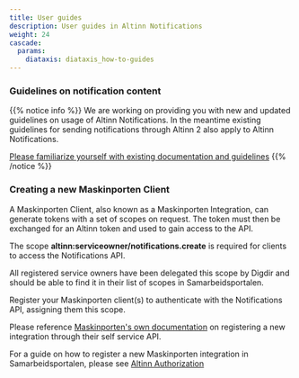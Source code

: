 ```yaml
---
title: User guides
description: User guides in Altinn Notifications
weight: 24
cascade:
  params:
    diataxis: diataxis_how-to-guides
---
```


### Guidelines on notification content

{{% notice info %}}
We are working on providing you with new and updated guidelines on usage of Altinn Notifications.
In the meantime existing guidelines for sending notifications through Altinn 2 also apply to Altinn Notifications.


[Please familiarize yourself with existing documentation and guidelines](https://altinn.github.io/docs/utviklingsguider/varsling/)
{{% /notice %}}

### Creating a new Maskinporten Client

A Maskinporten Client, also known as a Maskinporten Integration, can generate tokens with a set of scopes on request.
The token must then be exchanged for an Altinn token and used to gain access to the API.

The scope **altinn:serviceowner/notifications.create** is required for clients to
access the Notifications API.

All registered service owners have been delegated this scope by Digdir and should
be able to find it in their list of scopes in Samarbeidsportalen.

Register your Maskinporten client(s) to authenticate with the Notifications API, assigning them this scope.


Please reference [Maskinporten's own documentation](https://docs.digdir.no/docs/Maskinporten/maskinporten_guide_apikonsument)
on registering a new integration through their self service API.

For a guide on how to register a new Maskinporten integration in Samarbeidsportalen, please see [Altinn Authorization](/en/authorization/getting-started/maskinportenclient/) 
